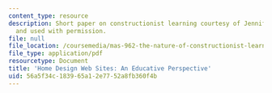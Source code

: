 ```yaml
---
content_type: resource
description: Short paper on constructionist learning courtesy of Jennifer Beaudin
  and used with permission.
file: null
file_location: /coursemedia/mas-962-the-nature-of-constructionist-learning-spring-2003/56a5f34c183965a12e7752a8fb360f4b_short.pdf
file_type: application/pdf
resourcetype: Document
title: 'Home Design Web Sites: An Educative Perspective'
uid: 56a5f34c-1839-65a1-2e77-52a8fb360f4b
---
```

